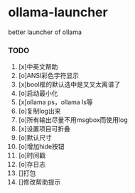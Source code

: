 # ollama-launcher
better launcher of ollama

### TODO

1. [x]中英文帮助
2. [o]ANSI彩色字符显示
3. [x]bool框的默认选中是叉叉太离谱了
4. [o]启动最小化
5. [x]ollama ps，ollama ls等
6. [o]复制log出来
7. [o]所有输出尽量不用msgbox而使用log
8. [x]设置项目可折叠
9. [o]默认尺寸
10. [o]增加hide按钮
11. [o]时间戳
12. [o]存日志
13. []打包
14. []修改帮助提示
